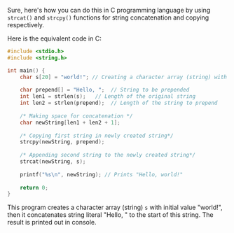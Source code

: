 Sure, here's how you can do this in C programming language by using `strcat()` and `strcpy()` functions for string concatenation and copying respectively.

Here is the equivalent code in C:

```C
#include <stdio.h>
#include <string.h>

int main() {
    char s[20] = "world!"; // Creating a character array (string) with value 'world!'
    
    char prepend[] = "Hello, ";  // String to be prepended
    int len1 = strlen(s);   // Length of the original string
    int len2 = strlen(prepend);  // Length of the string to prepend
    
    /* Making space for concatenation */
    char newString[len1 + len2 + 1];
        
    /* Copying first string in newly created string*/
    strcpy(newString, prepend);
  
    /* Appending second string to the newly created string*/
    strcat(newString, s); 
    
    printf("%s\n", newString); // Prints "Hello, world!"
        
    return 0;
}
```
This program creates a character array (string) `s` with initial value "world!", then it concatenates string literal "Hello, " to the start of this string. The result is printed out in console.

